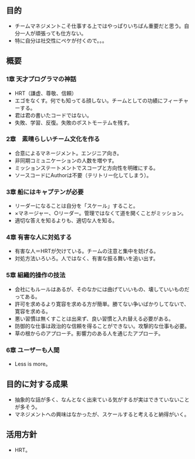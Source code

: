 目的
----

* チームマネジメントこそ仕事する上ではやっぱりいちばん重要だと思う。自分一人が頑張っても仕方ない。
* 特に自分は社交性にペケが付くので。。。

概要
----

### 1章 天才プログラマの神話

* HRT（謙虚、尊敬、信頼）
* エゴをなくす。何でも知ってる顔しない。チームとしての功績にフィーチャーする。
* 君は君の書いたコードではない。
* 失敗、学習、反復。失敗のポストモーテムを残す。

### 2章　素晴らしいチーム文化を作る

* 合意によるマネージメント。エンジニア向き。
* 非同期コミュニケーションの人数を増やす。
* ミッションステートメントでスコープと方向性を明確にする。
* ソースコードにAuthorは不要（テリトリー化してしまう）。

### 3章 船にはキャプテンが必要

* リーダーになることは自分を「スケール」すること。
* ×マネージャー、○リーダー。管理ではなくて道を開くことがミッション。
* 適切な答えを知るよりも、適切な人を知る。

### 4章 有害な人に対処する

* 有害な人＝HRTが欠けている。チームの注意と集中を妨げる。
* 対処方法いろいろ。人ではなく、有害な振る舞いを追い出す。

### 5章 組織的操作の技法

* 会社にもルールはあるが、そのなかには曲げていいもの、壊していいものだってある。
* 許可を求めるより寛容を求める方が簡単。勝てない争いばかりしてないで、寛容を求める。
* 悪い習慣は無くすことは出来ず、良い習慣と入れ替える必要がある。
* 防御的な仕事は政治的な信頼を得ることができない。攻撃的な仕事も必要。
* 草の根からのアプローチ。影響力のある人を通じたアプローチ。

### 6章 ユーザーも人間

* Less is more。

目的に対する成果
----

* 抽象的な話が多く、なんとなく出来ている気がするが実はできていないことが多そう。
* マネジメントへの興味はなかったが、スケールすると考えると納得がいく。

活用方針
----

* HRT。